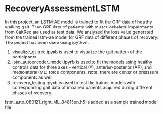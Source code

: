 # RecoveryAssessmentLSTM
In this project, an LSTM-AE model is trained to fit the GRF data of healthy walking gait. Then GRF data of patients with musculoskeletal impairments from GaitRec are used as test data. We analysed the loss value generated from the trained lstm-ae model for GRF data of different phases of recovery. The project has been done using ipython.
1. visualize_gaitrec.ipynb is used to visualize the gait pattern of the participants
2. lstm_autoencoder_model.ipynb is used to fit the models using healthy controls data for three axes - vertical (V), anterior-posterior (AP), and mediolateral (ML) force components.
Note: there are center of presssure components as well
4. recovery_testing.ipynb is used to test the trained models with corresponding gait data of impaired patients acquired during different phases of recovery.

lstm_auto_080121_right_ML_84816en.h5 is added as a sample trained model file
